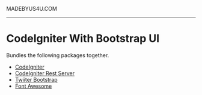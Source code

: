 MADEBYUS4U.COM

---------------------------------------------------------------------------------
# CodeIgniter With Bootstrap UI
Bundles the following packages together.

* [CodeIgniter](https://github.com/bcit-ci/CodeIgniter)
* [CodeIgniter Rest Server](https://github.com/chriskacerguis/codeigniter-restserver)
* [Twiiter Bootstrap](https://github.com/twbs/bootstrap)
* [Font Awesome](https://github.com/FortAwesome/Font-Awesome)
